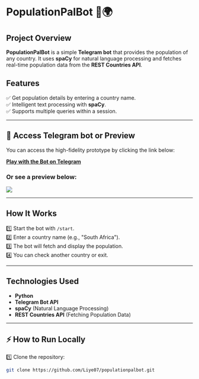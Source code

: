 # PopulationPalBot 🤖🌍

## Project Overview  
**PopulationPalBot** is a simple **Telegram bot** that provides the population of any country. It uses **spaCy** for natural language processing and fetches real-time population data from the **REST Countries API**.  

## Features  
✅ Get population details by entering a country name.  
✅ Intelligent text processing with **spaCy**.  
✅ Supports multiple queries within a session.  

---

## 🎥 Access Telegram bot or Preview  
You can access the high-fidelity prototype by clicking the link below:

[**Play with the Bot on Telegram**](https://rebrand.ly/populationpalbot)

### Or see a preview below:


<div>
    <a href="https://rebrand.ly/populationpalbot">
      <img style="max-width:300px;" src="https://github.com/Liye07/populationpalbot/blob/main/PopulationbotDemo.gif">
    </a>
</div>

---

## How It Works  
1️⃣ Start the bot with `/start`.  
2️⃣ Enter a country name (e.g., "South Africa").  
3️⃣ The bot will fetch and display the population.  
4️⃣ You can check another country or exit.  

---

## Technologies Used  
- **Python**  
- **Telegram Bot API**  
- **spaCy** (Natural Language Processing)  
- **REST Countries API** (Fetching Population Data)  

---

## ⚡ How to Run Locally  
1️⃣ Clone the repository:  
```bash
git clone https://github.com/Liye07/populationpalbot.git

